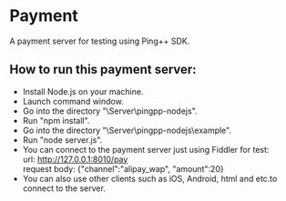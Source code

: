# Payment
A payment server for testing using Ping++ SDK.

## How to run this payment server:
* Install Node.js on your machine.
* Launch command window.
* Go into the directory "\Server\pingpp-nodejs".
* Run "npm install".
* Go into the directory "\Server\pingpp-nodejs\example".
* Run "node server.js".
* You can connect to the payment server just using Fiddler for test:   
   url: http://127.0.0.1:8010/pay    
   request body: {"channel":"alipay_wap", "amount":20}    
* You can also use other clients such as iOS, Android, html and etc.to connect to the server.
